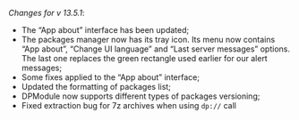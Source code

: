 _Changes for v 13.5.1_:
- The “App about” interface has been updated;
- The packages manager now has its tray icon. Its menu now contains “App about”, “Change UI language” and “Last server messages” options. The last one replaces the green rectangle used earlier for our alert messages;
- Some fixes applied to the “App about” interface;
- Updated the formatting of packages list;
- DPModule now supports different types of packages versioning;
- Fixed extraction bug for 7z archives when using ```dp://``` call
